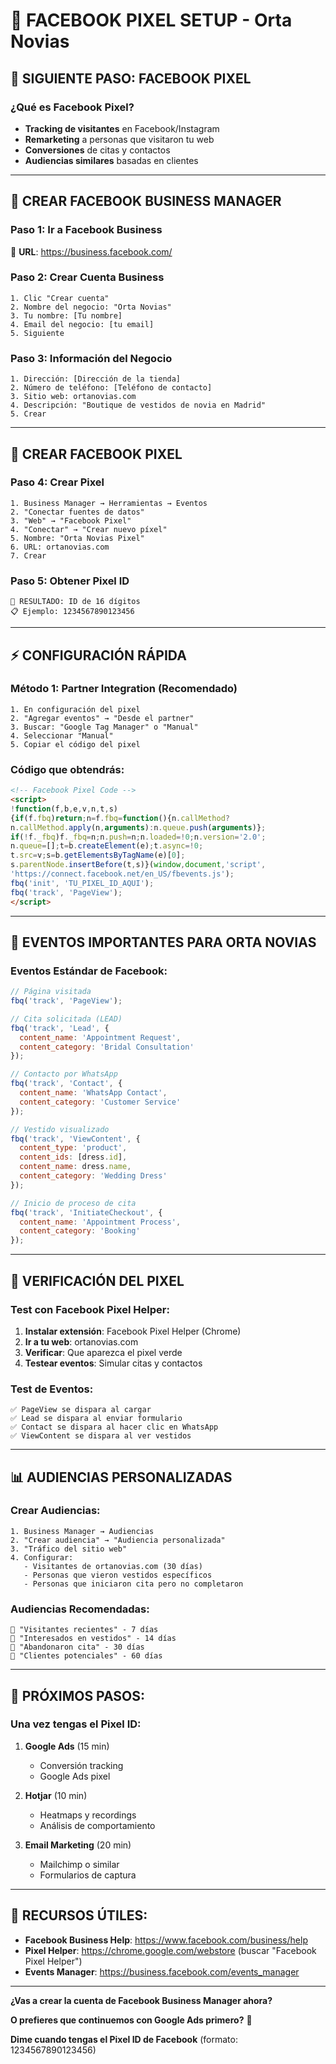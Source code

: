 # 📘 FACEBOOK PIXEL SETUP - Orta Novias

## 🎯 **SIGUIENTE PASO: FACEBOOK PIXEL**

### **¿Qué es Facebook Pixel?**
- **Tracking de visitantes** en Facebook/Instagram
- **Remarketing** a personas que visitaron tu web
- **Conversiones** de citas y contactos
- **Audiencias similares** basadas en clientes

---

## 🚀 **CREAR FACEBOOK BUSINESS MANAGER**

### **Paso 1: Ir a Facebook Business**
🔗 **URL**: https://business.facebook.com/

### **Paso 2: Crear Cuenta Business**
```
1. Clic "Crear cuenta"
2. Nombre del negocio: "Orta Novias"
3. Tu nombre: [Tu nombre]
4. Email del negocio: [tu email]
5. Siguiente
```

### **Paso 3: Información del Negocio**
```
1. Dirección: [Dirección de la tienda]
2. Número de teléfono: [Teléfono de contacto]
3. Sitio web: ortanovias.com
4. Descripción: "Boutique de vestidos de novia en Madrid"
5. Crear
```

---

## 🎯 **CREAR FACEBOOK PIXEL**

### **Paso 4: Crear Pixel**
```
1. Business Manager → Herramientas → Eventos
2. "Conectar fuentes de datos"
3. "Web" → "Facebook Pixel"
4. "Conectar" → "Crear nuevo píxel"
5. Nombre: "Orta Novias Pixel"
6. URL: ortanovias.com
7. Crear
```

### **Paso 5: Obtener Pixel ID**
```
🎯 RESULTADO: ID de 16 dígitos
📋 Ejemplo: 1234567890123456
```

---

## ⚡ **CONFIGURACIÓN RÁPIDA**

### **Método 1: Partner Integration (Recomendado)**
```
1. En configuración del pixel
2. "Agregar eventos" → "Desde el partner"
3. Buscar: "Google Tag Manager" o "Manual"
4. Seleccionar "Manual"
5. Copiar el código del pixel
```

### **Código que obtendrás:**
```html
<!-- Facebook Pixel Code -->
<script>
!function(f,b,e,v,n,t,s)
{if(f.fbq)return;n=f.fbq=function(){n.callMethod?
n.callMethod.apply(n,arguments):n.queue.push(arguments)};
if(!f._fbq)f._fbq=n;n.push=n;n.loaded=!0;n.version='2.0';
n.queue=[];t=b.createElement(e);t.async=!0;
t.src=v;s=b.getElementsByTagName(e)[0];
s.parentNode.insertBefore(t,s)}(window,document,'script',
'https://connect.facebook.net/en_US/fbevents.js');
fbq('init', 'TU_PIXEL_ID_AQUI');
fbq('track', 'PageView');
</script>
```

---

## 🔧 **EVENTOS IMPORTANTES PARA ORTA NOVIAS**

### **Eventos Estándar de Facebook:**
```javascript
// Página visitada
fbq('track', 'PageView');

// Cita solicitada (LEAD)
fbq('track', 'Lead', {
  content_name: 'Appointment Request',
  content_category: 'Bridal Consultation'
});

// Contacto por WhatsApp
fbq('track', 'Contact', {
  content_name: 'WhatsApp Contact',
  content_category: 'Customer Service'
});

// Vestido visualizado
fbq('track', 'ViewContent', {
  content_type: 'product',
  content_ids: [dress.id],
  content_name: dress.name,
  content_category: 'Wedding Dress'
});

// Inicio de proceso de cita
fbq('track', 'InitiateCheckout', {
  content_name: 'Appointment Process',
  content_category: 'Booking'
});
```

---

## 🎯 **VERIFICACIÓN DEL PIXEL**

### **Test con Facebook Pixel Helper:**

1. **Instalar extensión**: Facebook Pixel Helper (Chrome)
2. **Ir a tu web**: ortanovias.com
3. **Verificar**: Que aparezca el pixel verde
4. **Testear eventos**: Simular citas y contactos

### **Test de Eventos:**
```
✅ PageView se dispara al cargar
✅ Lead se dispara al enviar formulario
✅ Contact se dispara al hacer clic en WhatsApp
✅ ViewContent se dispara al ver vestidos
```

---

## 📊 **AUDIENCIAS PERSONALIZADAS**

### **Crear Audiencias:**
```
1. Business Manager → Audiencias
2. "Crear audiencia" → "Audiencia personalizada"
3. "Tráfico del sitio web"
4. Configurar:
   - Visitantes de ortanovias.com (30 días)
   - Personas que vieron vestidos específicos
   - Personas que iniciaron cita pero no completaron
```

### **Audiencias Recomendadas:**
```
🎯 "Visitantes recientes" - 7 días
🎯 "Interesados en vestidos" - 14 días  
🎯 "Abandonaron cita" - 30 días
🎯 "Clientes potenciales" - 60 días
```

---

## 🚀 **PRÓXIMOS PASOS:**

### **Una vez tengas el Pixel ID:**

1. **Google Ads** (15 min)
   - Conversión tracking
   - Google Ads pixel

2. **Hotjar** (10 min)
   - Heatmaps y recordings
   - Análisis de comportamiento

3. **Email Marketing** (20 min)
   - Mailchimp o similar
   - Formularios de captura

---

## 🔗 **RECURSOS ÚTILES:**

- **Facebook Business Help**: https://www.facebook.com/business/help
- **Pixel Helper**: https://chrome.google.com/webstore (buscar "Facebook Pixel Helper")
- **Events Manager**: https://business.facebook.com/events_manager

---

**¿Vas a crear la cuenta de Facebook Business Manager ahora?** 

**O prefieres que continuemos con Google Ads primero?** 🤔

**Dime cuando tengas el Pixel ID de Facebook** (formato: 1234567890123456)
